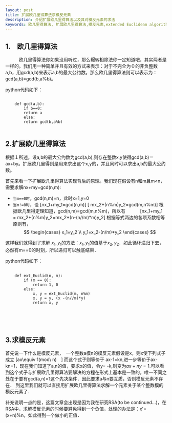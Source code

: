```yaml
---
layout: post
title: 扩展欧几里得算法求模反元素
description: 介绍扩展欧几里得算法以及其对模反元素的求法
keywords: 欧几里得算法, 扩展欧几里得算法,模反元素,extended Euclidean algorithm,模乘逆元,modular multiplicative inverse
---
```



## 1.　欧几里得算法
　　　欧几里得算法你如果没用听过，那么辗转相除法你一定知道吧，其实两者是一样的。我们用一种简单并且有效的方式来表示：对于不完全为０的非负整数a,b，用gcd(a,b)来表示a,b的最大公约数。那么欧几里得算法则可以表示为：gcd(a,b)=gcd(b,a%b)。

python代码如下：

<pre>
<code>
	def gcd(a,b):
	    if b==0:
		return a
	    else:
		return gcd(b,a%b)
</code>
</pre>

## 2.扩展欧几里得算法

根据１所述，设a,b的最大公约数为gcd(a,b),则存在整数x,y使得gcd(a,b)＝ax+by。扩展欧几里得则是用来求出这个x,y的，并且同时可以求出a,b的最大公约数。

首先来看一下扩展欧几里得算法实现背后的原理。我们现在假设有n和m且m<n，需要求解nx+my=gcd(n,m):

* `当m==0时`，gcd(n,m)=n，此时x=1,y=0
* `当m!=0时`，设
	       \[nx_1+my_1=gcd(n,m)\]
	       \[ mx_2+(n\%m)y_2=gcd(m,n\%m)\]
   根据欧几里得定理知道，gcd(n,m)=gcd(m,n%m)，所以有
　　　\[nx_1+my_1 = mx_2+(n\%m)y_2=mx_2+(n-(n//m)*m)y_2\]
   根据等式两边的各项系数相等原则有，
   $$
      \begin{cases}
       x_1=y_2 \\
       y_1=x_2-(n/m)*y_2
      \end{cases}
   $$

这样我们就得到了求解 $x_1,y_1$的方法：$x_1,y_1$的值基于$x_2, y_2$．如此循环递归下去，必然有m==0的时刻，所以递归可以触底结束．

python代码如下：

<pre>
  <code>
    def ext_Euclid(n, m):
        if (m == 0):
            return 1, 0
        else:
            x, y = ext_Euclid(m, n%m)
            x, y = y, (x -(n//m)*y)
            return x, y
  </code>
  </pre>
　

## 3.求模反元素

首先说一下什么是模反元素，　一个整数a模n的模反元素假设是x，则x使下列式子成立
\[ax\equiv 1(mod\ n)　\]
而这个式子则等价于 ax-1=kn,进一步等价于ax-kn=1，现在我们知道了a,n的值，要求x的值，令y= -k,则变为$ax+ny=1$.可以看到这个式子与扩展欧几里得算法要解决的方程在形式上基本是一致的，唯一不同之处在于要有gcd(a,n)=1这个先决条件．因此要求a与n要互质，否则模反元素不存在．
到这里我们就可以直接用扩展欧几里得算法求解一个元素关于某个整数模的模反元素了．

补充说明一点的是，这篇文章会出现是因为我在研究RSA(to be continued...)，在RSA中，求解模反元素的时候要避免得到一个负值，处理的办法是：x'=(x+n)%n，如此得到一个做小的正值．









